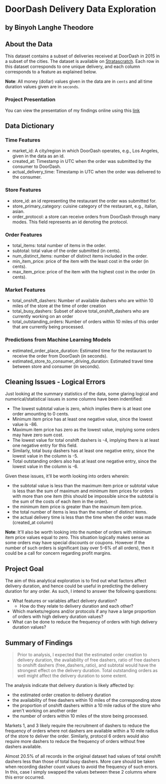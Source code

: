 # DoorDash Delivery Data Exploration
## by Binyoh Langhe Theodore


## About the Data
This dataset contains a subset of deliveries received at DoorDash in 2015 in a subset of the cities. The dataset is available on [Stratascratch](https://platform.stratascratch.com/data-projects/delivery-duration-prediction). Each row in this dataset corresponds to one unique delivery, and each column corresponds to a feature as explained below.

**Note**: All money (dollar) values given in the data are in `cents` and all time duration values given are in `seconds`.

### Project Presentation
You can view the presentation of my findings online using this [link](https://binyoh1.github.io/Doordash-Delivery-Analysis/#/)



## Data Dictionary
### Time Features
- market_id: A city/region in which DoorDash operates, e.g., Los Angeles, given in the data as an id.
- created_at: Timestamp in UTC when the order was submitted by the consumer to DoorDash.
- actual_delivery_time: Timestamp in UTC when the order was delivered to the consumer.

### Store Features
- store_id: an id representing the restaurant the order was submitted for.
- store_primary_category: cuisine category of the restaurant, e.g., italian, asian.
- order_protocol: a store can receive orders from DoorDash through many modes. This field represents an id denoting the protocol.

### Order Features
- total_items: total number of items in the order.
- subtotal: total value of the order submitted (in cents).
- num_distinct_items: number of distinct items included in the order.
- min_item_price: price of the item with the least cost in the order (in cents).
- max_item_price: price of the item with the highest cost in the order (in cents).

### Market Features
- total_onshift_dashers: Number of available dashers who are within 10 miles of the store at the time of order creation
- total_busy_dashers: Subset of above total_onshift_dashers who are currently working on an order
- total_outstanding_orders: Number of orders within 10 miles of this order that are currently being processed.

### Predictions from Machine Learning Models
- estimated_order_place_duration: Estimated time for the restaurant to receive the order from DoorDash (in seconds).
- estimated_store_to_consumer_driving_duration: Estimated travel time between store and consumer (in seconds).


## Cleaning Issues - Logical Errors
Just looking at the summary statistics of the data, some glaring logical and numerical/statistical issues in some columns have been indentified:
- The lowest subtotal value is zero, which implies there is at least one order amounting to 0 cents.
- Minimum item price has at least one negative value, since the lowest value is -86.
- Maximum item price has zero as the lowest value, implying some orders may have zero sum cost.
- The lowest value for total onshift dashers is -4, implying there is at least one negative entry for this field.
- Similarly, total busy dashers has at least one negative entry, since the lowest value in the column is -5.
- Total outstanding orders also has at least one negative entry, since the lowest value in the column is -6.

Given these issues, it'll be worth looking into orders wherein:
- the subtotal value is less than the maximum item price or subtotal value is less than the sum of maximum and minimum item prices for orders with more than one item (this should be impossible since the subtotal is the sum of the costs of each item in the order).
- the minimum item price is greater than the maximum item price.
- the total number of items is less than the number of distinct items.
- the actual delivery time is less than the time when the order was made (created_at column)

**Note**: It'll also be worth looking into the number of orders with minimum item price values equal to zero. This situation logically makes sense as some orders may have special discounts or coupons. However if the number of such orders is significant (say over 5-6% of all orders), then it could be a call for concern regarding profit margins.


## Project Goal
The aim of this analytical exploration is to find out what factors affect delivery duration, and hence could be useful in predicting the delivery duration for any order. As such, I intend to answer the following questions:
- What features or variables affact delivery duration?
    - How do they relate to delivery duration and each other?
- Which markets/regions and/or protocols if any have a large proportion of orders with high delivery duration values?
- What can be done to reduce the frequency of orders with high delivery duration values? 


## Summary of Findings

> Prior to analysis, I expected that the estimated order creation to delivery duration, the availability of free dashers, ratio of free dashers to onshift dashers (free_dashers_ratio), and subtotal would have the strongest effect on the delivery duration. Total outstanding orders as well might affect the delivery duration to some extent.

The analysis indicate that delivery duration is likely affected by:
- the estimated order creation to delivery duration
- the availability of free dashers within 10 miles of the corresponding store
- the proportion of onshift dashers within a 10 mile radius of the store who aren't working on another order
- the number of orders within 10 miles of the store being processed.

Markets 1, and 3 likely require the recruitment of dashers to reduce the frequency of orders where not dashers are available within a 10 mile radius of the store to deliver the order. Similarly, protocol 6 orders would also require more dashers to reduce the frequency of orders without free dashers available.

Almost 20.5% of all records in the original dataset had values of total onshift dashers less than those of total busy dashers. More care should be taken when recording dasher count values to avoid the frequency of such errors. In this, case I simply swapped the values between these 2 columns where this error occurred.
